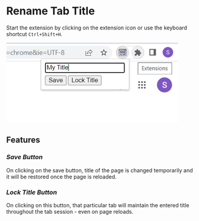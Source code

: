 # Rename Tab Title
Start the extension by clicking on the extension icon or use the keyboard shortcut ```Ctrl+Shift+H```.

![Rename Tab Layout](./images/tabLayout.png)

## **Features**
### ***Save Button***
On clicking on the save button, title of the page is changed temporarily and it will be restored once the page is reloaded.

### ***Lock Title Button***
On clicking on this button, that particular tab will maintain the entered title throughout the tab session - even on page reloads.